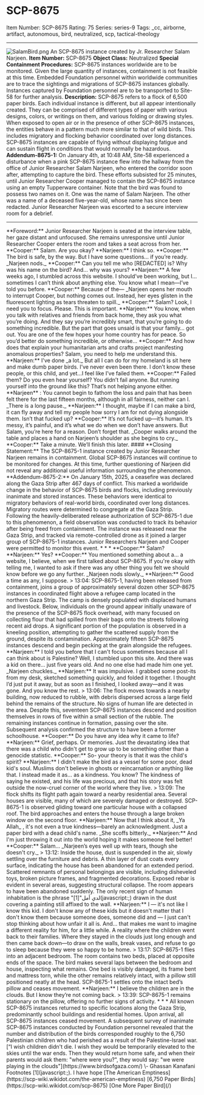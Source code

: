 # SCP-8675
Item Number: SCP-8675
Rating: 75
Series: series-9
Tags: _cc, airborne, artifact, autonomous, bird, neutralized, scp, tactical-theology

---

![SalamBird.png](https://scp-sandbox-3.wdfiles.com/local--files/sixty-five-hundred-paper-birds/SalamBird.png)
An SCP-8675 instance created by Jr. Researcher Salam Narjeen.
**Item Number:** SCP-8675
**Object Class:** Neutralized
**Special Containment Procedures:** SCP-8675 instances worldwide are to be monitored. Given the large quantity of instances, containment is not feasible at this time. Embedded Foundation personnel within worldwide communities are to trace the sightings and migrations of SCP-8675 instances globally. Instances captured by Foundation personnel are to be transported to Site-58 for further analysis.
**Description:** SCP-8675 refers to a flock of 6,500 paper birds. Each individual instance is different, but all appear intentionally created. They can be comprised of different types of paper with various designs, colors, or writings on them, and various folding or drawing styles. When exposed to open air or in the presence of other SCP-8675 instances, the entities behave in a pattern much more similar to that of wild birds. This includes migratory and flocking behavior coordinated over long distances. SCP-8675 instances are capable of flying without displaying fatigue and can sustain flight in conditions that would normally be hazardous.
**Addendum-8675-1:**
On January 4th, at 10:48 AM, Site-58 experienced a disturbance when a pink SCP-8675 instance flew into the hallway from the office of Junior Researcher Salam Narjeen, who entered the corridor soon after, attempting to capture the bird. These efforts subsisted for 25 minutes, until Junior Researcher Cooper managed to contain the SCP-8675 instance using an empty Tupperware container.
Note that the bird was found to possess two names on it. One was the name of Salam Narjeen. The other was a name of a deceased five-year-old, whose name has since been redacted.
Junior Researcher Narjeen was escorted to a secure interview room for a debrief.
* * *
<BEGIN LOG>
**Foreword:** Junior Researcher Narjeen is seated at the interview table, her gaze distant and unfocused. She remains unresponsive until Junior Researcher Cooper enters the room and takes a seat across from her.
**Cooper:** Salam. Are you okay?
**Narjeen:** I think so.
**Cooper:** The bird is safe, by the way. But I have some questions… if you’re ready.
_Narjeen nods._
**Cooper:** Can you tell me who [REDACTED] is? Why was his name on the bird? And… why was yours?
**Narjeen:** A few weeks ago, I stumbled across this website. I should’ve been working, but I… sometimes I can’t think about anything else. You know what I mean—I’ve told you before.
**Cooper:** Because of the—
_Narjeen opens her mouth to interrupt Cooper, but nothing comes out. Instead, her eyes glisten in the fluorescent lighting as tears threaten to spill._
**Cooper:** Salam? Look, I need you to focus. Please. This is important.
**Narjeen:** You know, when you talk with relatives and friends from back home, they ask you what you’re doing. And they say you’re incredibly smart, that you’re going to do something incredible. But the part that goes unsaid is that your family… got out. You are one of the few hopes your home country has for peace. So you’d better do something incredible, or otherwise…
**Cooper:** And how does that explain your humanitarian arts and crafts project manifesting anomalous properties? Salam, you need to help me understand this.
**Narjeen:** I've done _a lot._ But all I can do for my homeland is sit here and make dumb paper birds. I’ve never even been there. I don’t know these people, or this child, and yet…I feel like I’ve failed them.
**Cooper:** Failed them? Do you even hear yourself? You didn’t fail anyone. But running yourself into the ground like this? That’s not helping anyone either.
**Narjeen** : You cannot begin to fathom the loss and pain that has been felt there for the last fifteen months, although in all fairness, neither can I.
_There is a long pause._
**Narjeen:** I thought, maybe if I can make a bird, it can fly away and tell my people how sorry I am for not dying alongside them. Isn’t that fucked up?
**Cooper:** It’s not fucked up—it’s human. It’s messy, it’s painful, and it’s what we do when we don’t have answers. But Salam, you’re here for a reason. Don’t forget that.
_Cooper walks around the table and places a hand on Narjeen’s shoulder as she begins to cry._
**Cooper:** Take a minute. We’ll finish this later.
#### 
**Closing Statement:** The SCP-8675-1 instance created by Junior Researcher Narjeen remains in containment. Global SCP-8675 instances will continue to be monitored for changes. At this time, further questioning of Narjeen did not reveal any additional useful information surrounding the phenomenon.
<END LOG>
**Addendum-8675-2:**
On January 15th, 2025, a ceasefire was declared along the Gaza Strip after 467 days of conflict. This marked a worldwide change in the behavior of SCP-8675 birds and flocks, including previously inanimate and stored instances. These behaviors were identical to migratory behaviors of real-world birds, coordinated over long distances. Migratory routes were determined to congregate at the Gaza Strip.
Following the heavily-deliberated release authorization of SCP-8675-1 due to this phenomenon, a field observation was conducted to track its behavior after being freed from containment. The instance was released near the Gaza Strip, and tracked via remote-controlled drone as it joined a larger group of SCP-8675-1 instances. Junior Researchers Narjeen and Cooper were permitted to monitor this event.
* * *
<BEGIN LOG>
**Cooper:** Salam?
**Narjeen:** Yes?
**Cooper:** You mentioned something about a… a website, I believe, when we first talked about SCP-8675. If you're okay with telling me, I wanted to ask if there was any other thing you felt we should know before we go any further.
_Narjeen nods slowly._
**Narjeen:** Good a time as any, I suppose.
> 13:04: SCP-8675-1, having been released from containment, joins a group of approximately several dozen other SCP-8675 instances in coordinated flight above a refugee camp located in the northern Gaza Strip. The camp is densely populated with displaced humans and livestock. Below, individuals on the ground appear initially unaware of the presence of the SCP-8675 flock overhead, with many focused on collecting flour that had spilled from their bags onto the streets following recent aid drops. A significant portion of the population is observed in a kneeling position, attempting to gather the scattered supply from the ground, despite its contamination. Approximately fifteen SCP-8675 instances descend and begin pecking at the grain alongside the refugees.
**Narjeen:** I told you before that I can't focus sometimes because all I can think about is Palestine? Well, I stumbled upon this site. And there was a kid on there… just five years old. And no one else had made him one yet.
_Narjeen chuckles._
**Narjeen:** It was impulsive. I grabbed some post-its from my desk, sketched something quickly, and folded it together. I thought I’d just put it away, but as soon as I finished, I looked away—and it was gone. And you know the rest.
> 13:06: The flock moves towards a nearby building, now reduced to rubble, with debris dispersed across a large field behind the remains of the structure. No signs of human life are detected in the area. Despite this, seventeen SCP-8675 instances descend and position themselves in rows of five within a small section of the rubble. The remaining instances continue in formation, passing over the site. Subsequent analysis confirmed the structure to have been a former schoolhouse.
**Cooper:** Do you have any idea why it came to life?
**Narjeen:** Grief, perhaps. Or memories. Just the devastating idea that there was a child who didn't get to grow up to be something other than a genocide statistic.
**Cooper:** So- your theory is that it was the child's spirit?
**Narjeen:** I didn't make the bird as a vessel for some poor, dead kid's soul. Muslims don't believe in ghosts or reincarnation or anything like that. I instead made it as… as a kindness. You know? The kindness of saying he existed, and his life was precious, and that his story was felt outside the now-cruel corner of the world where they live.
> 13:09: The flock shifts its flight path again toward a nearby residential area. Several houses are visible, many of which are severely damaged or destroyed. SCP-8675-1 is observed gliding toward one particular house with a collapsed roof. The bird approaches and enters the house through a large broken window on the second floor.
**Narjeen:** Now that I think about it, _Ya Allah_ , it's not even a true kindness—barely an acknowledgment. Just a paper bird with a dead child's name.
_She scoffs bitterly._
**Narjeen:** And I'm just throwing it out into the world hoping it makes someone feel better!
**Cooper:** Salam…
_Narjeen’s eyes well up with tears, though she doesn't cry._
> 13:12: Inside the house, dust is suspended in the air, slowly settling over the furniture and debris. A thin layer of dust coats every surface, indicating the house has been abandoned for an extended period. Scattered remnants of personal belongings are visible, including disheveled toys, broken picture frames, and fragmented decorations. Exposed rebar is evident in several areas, suggesting structural collapse. The room appears to have been abandoned suddenly. The only recent sign of human inhabitation is the phrase "لدي أمل"[1](javascript:;) drawn in the dust covering a painting still affixed to the wall.
**Narjeen:** I — it's not like I know this kid. I don't know any of these kids but it doesn't matter that I don't know them because someone does, someone did and — I just can't stop thinking about how unfair it all is. And… that makes me want to imagine a different reality for him, for a little while. A reality where the children went back to their families. Where they stayed in the clouds just long enough and then came back down—to draw on the walls, break vases, and refuse to go to sleep because they were so happy to be home.
> 13:17: SCP-8675-1 flies into an adjacent bedroom. The room contains two beds, placed at opposite ends of the space. The bird makes several laps between the bedroom and house, inspecting what remains. One bed is visibly damaged, its frame bent and mattress torn, while the other remains relatively intact, with a pillow still positioned neatly at the head. SCP-8675-1 settles onto the intact bed’s pillow and ceases movement.
**Narjeen:** I believe the children are in the clouds. But I know they’re not coming back.
> 13:39: SCP-8675-1 remains stationary on the pillow, offering no further signs of activity.
<END LOG>
* * *
All known SCP-8675 instances returned to specific locations along the Gaza Strip, predominantly school buildings and residential homes. Upon arrival, all SCP-8675 instances ceased movement. A subsequent survey of inanimate SCP-8675 instances conducted by Foundation personnel revealed that the number and distribution of the birds corresponded roughly to the 6,750 Palestinian children who had perished as a result of the Palestine-Israel war.
[“I wish children didn't die. I wish they would be temporarily elevated to the skies until the war ends. Then they would return home safe, and when their parents would ask them: "where were you?", they would say: "we were playing in the clouds"](https://www.birdsofgaza.com/)
\- Ghassan Kanafani
Footnotes
[1](javascript:;). I have hope
[The American Emptiness](https://scp-wiki.wikidot.com/the-american-emptiness)
[6,750 Paper Birds](https://scp-wiki.wikidot.com/scp-8675)
[One More Paper Bird](/)